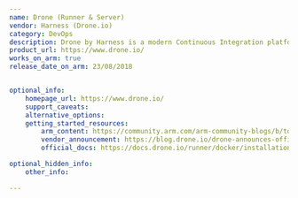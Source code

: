 ```yaml
---
name: Drone (Runner & Server)
vendor: Harness (Drone.io)
category: DevOps
description: Drone by Harness is a modern Continuous Integration platform that empowers busy teams to automate their build, test and release workflows using a powerful, cloud native pipeline engine.
product_url: https://www.drone.io/
works_on_arm: true
release_date_on_arm: 23/08/2018


optional_info:
    homepage_url: https://www.drone.io/
    support_caveats:
    alternative_options:
    getting_started_resources:
        arm_content: https://community.arm.com/arm-community-blogs/b/tools-software-ides-blog/posts/drone-io-ci-cd-tool-for-developers
        vendor_announcement: https://blog.drone.io/drone-announces-official-support-for-arm/
        official_docs: https://docs.drone.io/runner/docker/installation/linux/

optional_hidden_info:
    other_info:

---
```

